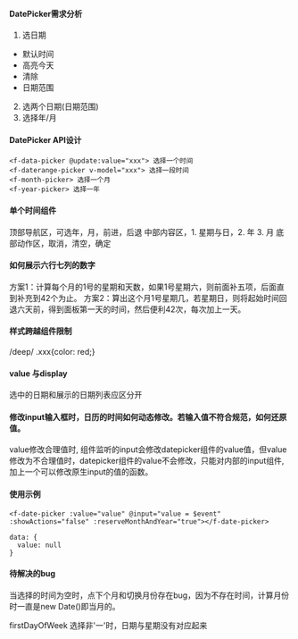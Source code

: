 #### DatePicker需求分析
1. 选日期
  - 默认时间
  - 高亮今天
  - 清除
  - 日期范围
2. 选两个日期(日期范围)
3. 选择年/月

#### DatePicker API设计
```
<f-data-picker @update:value="xxx"> 选择一个时间
<f-daterange-picker v-model="xxx"> 选择一段时间
<f-month-picker> 选择一个月
<f-year-picker> 选择一年
```
#### 单个时间组件
顶部导航区，可选年，月，前进，后退
中部内容区，1. 星期与日，2. 年 3. 月
底部动作区，取消，清空，确定

#### 如何展示六行七列的数字
方案1：计算每个月的1号的星期和天数，如果1号星期六，则前面补五项，后面直到补充到42个为止。
方案2：算出这个月1号星期几，若星期日，则将起始时间回退六天前，得到面板第一天的时间，然后便利42次，每次加上一天。

#### 样式跨越组件限制
/deep/ .xxx{color: red;}

#### value 与display
选中的日期和展示的日期列表应区分开

#### 修改input输入框时，日历的时间如何动态修改。若输入值不符合规范，如何还原值。
value修改合理值时, 组件监听的input会修改datepicker组件的value值，但value修改为不合理值时，datepicker组件的value不会修改，只能对内部的input组件,加上一个可以修改原生input的值的函数。

#### 使用示例

```vue
<f-date-picker :value="value" @input="value = $event" :showActions="false" :reserveMonthAndYear="true"></f-date-picker>

data: {
  value: null
}

```

#### 待解决的bug

当选择的时间为空时，点下个月和切换月份存在bug，因为不存在时间，计算月份时一直是new Date()即当月的。

firstDayOfWeek 选择非'一'时，日期与星期没有对应起来
